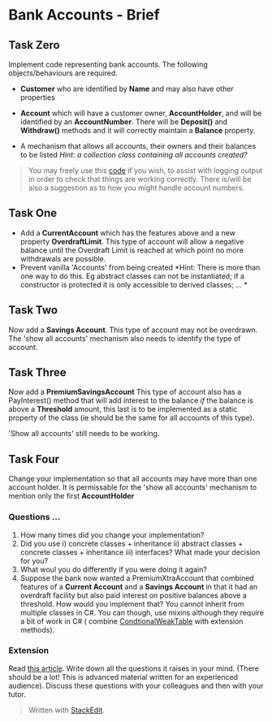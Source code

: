 # Bank Accounts - Brief

## Task Zero
Implement code representing bank accounts. The following objects/behaviours are required.

+  **Customer** who are identified by **Name** and may also have other properties
+ **Account** which will have a customer owner, **AccountHolder**,  and will be identified by an **AccountNumber**. There will be  **Deposit()** and **Withdraw()** methods and it will correctly maintain a **Balance** property.

+ A mechanism that allows all accounts, their owners and their balances to be listed 
*Hint: a collection class containing all accounts created?*

> You may freely use this [code](https://pastebin.com/6KHMr1PJ) if you wish,  to assist with logging output in order to check that things are working correctly. There is/will be also a suggestion as to how you might handle account numbers.

## Task One

+ Add a **CurrentAccount** which has the features above and a new property **OverdraftLimit**. This type of account will allow a negative balance until the Overdraft Limit is reached at which point no more withdrawals are possible. 
+ Prevent vanilla 'Accounts' from being created
*Hint: There is more than one way to do this. Eg abstract classes can not be instantiated; if a constructor is protected it is only accessible to derived classes; ... *


## Task Two

Now add a **Savings Account**. This type of account may not be overdrawn. The 'show all accounts' mechanism also needs to identify the type of account.

## Task Three
Now add a **PremiumSavingsAccount** This type of account also has a PayInterest() method that will add interest to the balance *if* the balance is above a **Threshold** amount, this last is to be implemented as a static property of the class (ie should be the same for all accounts of this type).

'Show all accounts' still needs to be working.

## Task Four

Change your implementation so that all accounts may have more than one account holder. It is permissable for the 'show all accounts' mechanism to mention only the first **AccountHolder**

### Questions ...

1. How many times did you change your implementation?
2. Did you use i) concrete classes + inheritance ii) abstract classes + concrete classes + inheritance iii) interfaces? What made your decision for you?
3. What woul you do differently if you were doing it again?
4. Suppose the bank now wanted a PremiumXtraAccount that combined features of a **Current Account** and a **Savings Account** in that it had an overdraft facility but also paid interest on positive balances above a threshold. How would you implement that? You cannot inherit from multiple classes in C#. You can though, use mixins although they require a bit of work in C# ( combine [CondtionalWeakTable](https://docs.microsoft.com/en-gb/dotnet/api/system.runtime.compilerservices.conditionalweaktable-2?view=netframework-4.7.1) with extension methods).  
### Extension

Read [this article](https://www.thoughtworks.com/insights/blog/composition-vs-inheritance-how-choose). Write down all the questions it raises in your mind. (There should be a lot! This is advanced material  written for an experienced audience). Discuss these questions with your colleagues and then with your tutor.
> Written with [StackEdit](https://stackedit.io/).

